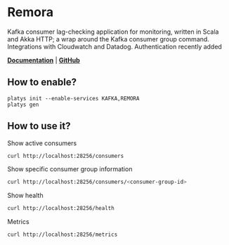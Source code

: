 # Remora

Kafka consumer lag-checking application for monitoring, written in Scala and Akka HTTP; a wrap around the Kafka consumer group command. Integrations with Cloudwatch and Datadog. Authentication recently added 

**[Documentation](https://github.com/zalando-incubator/remora)** | **[GitHub](https://github.com/zalando-incubator/remora)**

## How to enable?

```
platys init --enable-services KAFKA,REMORA
platys gen
```

## How to use it?

Show active consumers

```bash
curl http://localhost:28256/consumers
```

Show specific consumer group information

```bash
curl http://localhost:28256/consumers/<consumer-group-id>
```

Show health

```bash
curl http://localhost:28256/health
```

Metrics

```bash
curl http://localhost:28256/metrics
```
